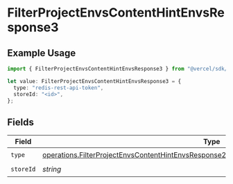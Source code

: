 # FilterProjectEnvsContentHintEnvsResponse3

## Example Usage

```typescript
import { FilterProjectEnvsContentHintEnvsResponse3 } from "@vercel/sdk/models/operations/filterprojectenvs.js";

let value: FilterProjectEnvsContentHintEnvsResponse3 = {
  type: "redis-rest-api-token",
  storeId: "<id>",
};
```

## Fields

| Field                                                                                                                                                                                                      | Type                                                                                                                                                                                                       | Required                                                                                                                                                                                                   | Description                                                                                                                                                                                                |
| ---------------------------------------------------------------------------------------------------------------------------------------------------------------------------------------------------------- | ---------------------------------------------------------------------------------------------------------------------------------------------------------------------------------------------------------- | ---------------------------------------------------------------------------------------------------------------------------------------------------------------------------------------------------------- | ---------------------------------------------------------------------------------------------------------------------------------------------------------------------------------------------------------- |
| `type`                                                                                                                                                                                                     | [operations.FilterProjectEnvsContentHintEnvsResponse200ApplicationJSONResponseBody3Envs3Type](../../models/operations/filterprojectenvscontenthintenvsresponse200applicationjsonresponsebody3envs3type.md) | :heavy_check_mark:                                                                                                                                                                                         | N/A                                                                                                                                                                                                        |
| `storeId`                                                                                                                                                                                                  | *string*                                                                                                                                                                                                   | :heavy_check_mark:                                                                                                                                                                                         | N/A                                                                                                                                                                                                        |